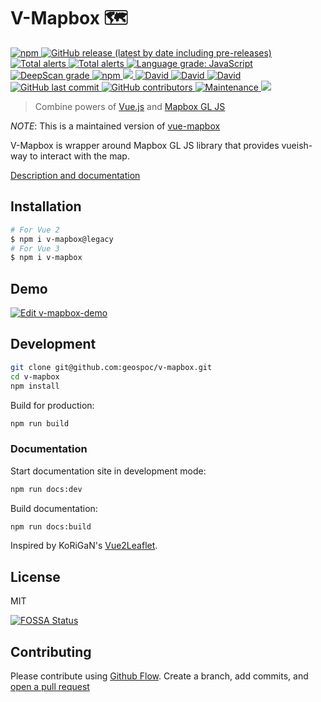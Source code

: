 # V-Mapbox 🗺 

<a title="npm" href="https://www.npmjs.com/package/v-mapbox" rel="nofollow">
  <img alt="npm" src="https://img.shields.io/npm/v/v-mapbox?label=npm%40latest&logo=npm">
</a>
<a title="GitHub Release" href="https://github.com/geospoc/v-mapbox/releases" rel="nofollow">
  <img alt="GitHub release (latest by date including pre-releases)" src="https://img.shields.io/github/v/release/geospoc/v-mapbox?include_prereleases&logo=github">
</a>
<a title="CI Status" href="https://github.com/geospoc/v-mapbox/actions?query=workflow%3Aci" rel="nofollow">
  <img alt="Total alerts" src="https://github.com/geospoc/v-mapbox/workflows/ci/badge.svg">
</a>
<a href="https://lgtm.com/projects/g/geospoc/v-mapbox/alerts/" rel="nofollow">
  <img alt="Total alerts" src="https://img.shields.io/lgtm/alerts/g/geospoc/v-mapbox.svg?logo=lgtm&logoWidth=18"/>
</a>
<a href="https://lgtm.com/projects/g/geospoc/v-mapbox/context:javascript">
  <img alt="Language grade: JavaScript" src="https://img.shields.io/lgtm/grade/javascript/g/geospoc/v-mapbox.svg?logo=lgtm&logoWidth=18"/>
</a>
<a title="DeepScan Grade" href="https://deepscan.io/dashboard#view=project&tid=9055&pid=12397&bid=190811">
  <img src="https://deepscan.io/api/teams/9055/projects/12397/branches/190811/badge/grade.svg" alt="DeepScan grade">
</a>
<a title="downloads" href="http://npm-stat.com/charts.html?package=v-mapbox" rel="nofollow">
  <img alt="npm" src="https://img.shields.io/npm/dm/v-mapbox">
</a>
<a title="deploy" href="https://github.com/algolia/shipjs" rel="nofollow">
  <img src="https://img.shields.io/badge/deploy-🛳%20Ship.js-blue?style=flat" />
</a>
<a title="Dependencies" href="https://david-dm.org/geospoc/v-mapbox" rel="nofollow">
  <img alt="David" src="https://img.shields.io/david/geospoc/v-mapbox">
</a>
<a title="Dev Dependencies" href="https://david-dm.org/geospoc/v-mapbox?type=dev" rel="nofollow">
  <img alt="David" src="https://img.shields.io/david/dev/geospoc/v-mapbox">
</a>
<a title="Peer Dependencies" href="https://david-dm.org/geospoc/v-mapbox?type=peer" rel="nofollow">
  <img alt="David" src="https://img.shields.io/david/peer/geospoc/v-mapbox">
</a>
<a title="Last Commit" href="https://github.com/geospoc/v-mapbox/commits/main" rel="nofollow">
  <img alt="GitHub last commit" src="https://img.shields.io/github/last-commit/geospoc/v-mapbox">
</a>
<a title="Contributors" href="https://github.com/geospoc/v-mapbox/graphs/contributors" rel="nofollow">
  <img alt="GitHub contributors" src="https://img.shields.io/github/contributors/geospoc/v-mapbox">
</a>
<a title="maintenance" href="https://github.com/geospoc/v-mapbox/commits/main" rel="nofollow">
  <img alt="Maintenance" src="https://img.shields.io/maintenance/yes/2022">
</a>
<a href="https://app.fossa.com/projects/git%2Bgithub.com%2Fgeospoc%2Fv-mapbox?ref=badge_shield" alt="FOSSA Status"><img src="https://app.fossa.com/api/projects/git%2Bgithub.com%2Fgeospoc%2Fv-mapbox.svg?type=shield"/></a>

> Combine powers of [Vue.js](https://vuejs.org/) and [Mapbox GL JS](https://mapbox.com/mapbox-gl-js)

_NOTE_: This is a maintained version of [vue-mapbox](https://github.com/soal/vue-mapbox)

V-Mapbox is wrapper around Mapbox GL JS library that provides vueish-way to interact with the map.

[Description and documentation](https://v-mapbox.netlify.app/)

## Installation

```sh
# For Vue 2
$ npm i v-mapbox@legacy
# For Vue 3
$ npm i v-mapbox
```

## Demo

[![Edit v-mapbox-demo](https://codesandbox.io/static/img/play-codesandbox.svg)](https://codesandbox.io/s/v-mapbox-map-demo-k1l1n?file=/src/App.vue?fontsize=14&hidenavigation=1&theme=dark)

## Development

```sh
git clone git@github.com:geospoc/v-mapbox.git
cd v-mapbox
npm install
```

Build for production:

```sh
npm run build
```

### Documentation

Start documentation site in development mode:
```sh
npm run docs:dev
```

Build documentation:
```sh
npm run docs:build
```

Inspired by KoRiGaN's [Vue2Leaflet](https://github.com/KoRiGaN/Vue2Leaflet).

## License
MIT

[![FOSSA Status](https://app.fossa.com/api/projects/git%2Bgithub.com%2Fgeospoc%2Fv-mapbox.svg?type=large)](https://app.fossa.com/projects/git%2Bgithub.com%2Fgeospoc%2Fv-mapbox?ref=badge_large)

## Contributing
Please contribute using [Github Flow](https://guides.github.com/introduction/flow/). Create a branch, add commits, and [open a pull request](https://github.com/geospoc/v-mapbox/compare)
